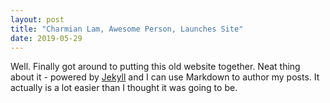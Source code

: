 ```yaml
---
layout: post
title: "Charmian Lam, Awesome Person, Launches Site"
date: 2019-05-29
---
```


Well. Finally got around to putting this old website together. Neat thing about it - powered by [Jekyll](http://jekyllrb.com) and I can use Markdown to author my posts. It actually is a lot easier than I thought it was going to be.
